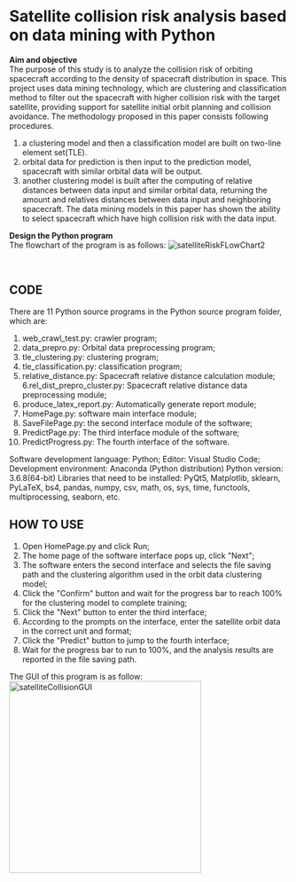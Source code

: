 # Satellite collision risk analysis based on data mining with Python
<b>Aim and objective</b> <br>
The purpose of this study is to analyze the collision risk of orbiting spacecraft according to the density of spacecraft distribution in space.
This project uses data mining technology, which are clustering and classification method to filter out the spacecraft with higher collision risk with the target satellite, providing support for satellite initial orbit planning and collision avoidance. 
The methodology proposed in this paper consists following procedures. 
1. a clustering model and then a classification model are built on two-line element set(TLE).
2. orbital data for prediction is then input to the prediction model, spacecraft with similar orbital data will be output.
3. another clustering model is built after the computing of relative distances between data input and similar orbital data, returning the amount and relatives distances between data input and neighboring spacecraft.
The data mining models in this paper has shown the ability to select spacecraft which have high collision risk with the data input.

<b>Design the Python program</b>  
The flowchart of the program is as follows: 
![satelliteRiskFLowChart2](https://github.com/MLiew/Project/assets/30465494/4183e0c8-96a8-4984-83e6-43d995d33523)

<br>

## CODE
There are 11 Python source programs in the Python source program folder, which are:
1. web_crawl_test.py: crawler program;
2. data_prepro.py: Orbital data preprocessing program;
3. tle_clustering.py: clustering program;
4. tle_classification.py: classification program;
5. relative_distance.py: Spacecraft relative distance calculation module;
6.rel_dist_prepro_cluster.py: Spacecraft relative distance data preprocessing module;
7. produce_latex_report.py: Automatically generate report module;
8. HomePage.py: software main interface module;
9. SaveFilePage.py: the second interface module of the software;
10. PredictPage.py: The third interface module of the software;
11. PredictProgress.py: The fourth interface of the software.

Software development language: Python;
Editor: Visual Studio Code;
Development environment: Anaconda (Python distribution)
Python version: 3.6.8(64-bit)
Libraries that need to be installed: PyQt5, Matplotlib, sklearn, PyLaTeX, bs4, pandas, numpy,
csv, math, os, sys, time, functools, multiprocessing, seaborn, etc.

## HOW TO USE
1. Open HomePage.py and click Run;
2. The home page of the software interface pops up, click "Next";
3. The software enters the second interface and selects the file saving path and the clustering algorithm used in the orbit data clustering model;
4. Click the "Confirm" button and wait for the progress bar to reach 100% for the clustering model to complete training;
5. Click the "Next" button to enter the third interface;
6. According to the prompts on the interface, enter the satellite orbit data in the correct unit and format;
7. Click the "Predict" button to jump to the fourth interface;
8. Wait for the progress bar to run to 100%, and the analysis results are reported in the file saving path.

The GUI of this program is as follow:  
<img width="346" alt="satelliteCollisionGUI" src="https://github.com/MLiew/Project/assets/30465494/96466170-c221-4b6f-bbb6-29ddbdb48ce0">
